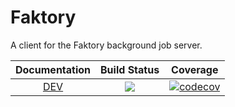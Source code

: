 # Faktory

A client for the Faktory background job server.

| **Documentation**    | **Build Status**        | **Coverage** |
|:--------------------:|:-----------------------:|:------------:|
| [DEV](https://meltedtofu.com/Faktory.jl) | [![](https://github.com/meltedtofu/Faktory.jl/workflows/Runtests/badge.svg)](https://github.com/meltedtofu/Faktory.jl/actions?query=workflows/CI) | [![codecov](https://codecov.io/gh/meltedtofu/Faktory.jl/graph/badge.svg?token=1WB1313288)](https://codecov.io/gh/meltedtofu/Faktory.jl) |

